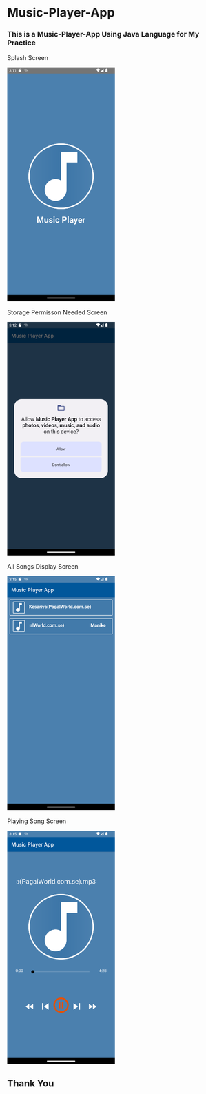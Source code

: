 # Music-Player-App
### This is a Music-Player-App Using Java Language for My Practice <br>
<p>Splash Screen</p>
<img src="https://github.com/partharoypc/Music-Player-App/blob/main/ScreenShort/Screenshot_1.png"  width="250px">
<p>Storage Permisson Needed Screen</p>
<img src="https://github.com/partharoypc/Music-Player-App/blob/main/ScreenShort/Screenshot_2.png"  width="250px">
<p>All Songs Display Screen</p>
<img src="https://github.com/partharoypc/Music-Player-App/blob/main/ScreenShort/Screenshot_3.png"  width="250px">
<p>Playing Song Screen</p>
<img src="https://github.com/partharoypc/Music-Player-App/blob/main/ScreenShort/Screenshot_4.png"  width="250px">
<br>
<h2>Thank You</h2>


